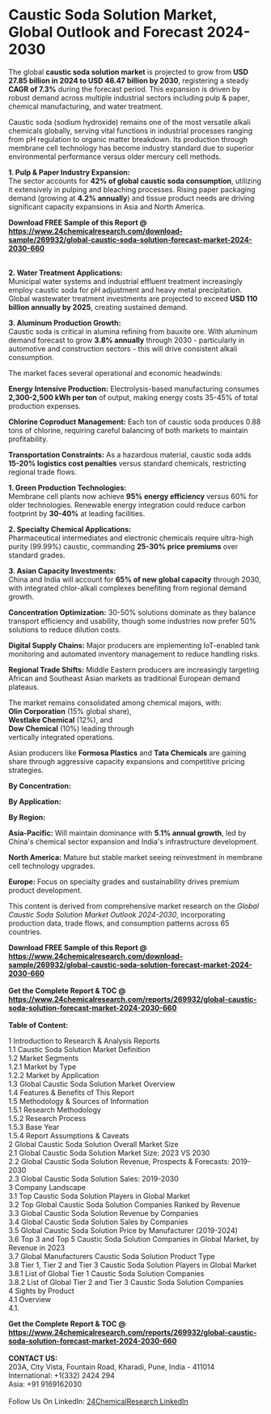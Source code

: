 <h1>Caustic Soda Solution Market, Global Outlook and Forecast 2024-2030</h1><p>The global <strong>caustic soda solution market</strong> is projected to grow from <strong>USD 27.85 billion in 2024 to USD 46.47 billion by 2030</strong>, registering a steady <strong>CAGR of 7.3%</strong> during the forecast period. This expansion is driven by robust demand across multiple industrial sectors including pulp &amp; paper, chemical manufacturing, and water treatment.</p><p>Caustic soda (sodium hydroxide) remains one of the most versatile alkali chemicals globally, serving vital functions in industrial processes ranging from pH regulation to organic matter breakdown. Its production through membrane cell technology has become industry standard due to superior environmental performance versus older mercury cell methods.</p><p><strong>1. Pulp &amp; Paper Industry Expansion:</strong><br>
The sector accounts for <strong>42% of global caustic soda consumption</strong>, utilizing it extensively in pulping and bleaching processes. Rising paper packaging demand (growing at <strong>4.2% annually</strong>) and tissue product needs are driving significant capacity expansions in Asia and North America.</p><div><b>Download FREE Sample of this Report @ 
            <a href="https://www.24chemicalresearch.com/download-sample/269932/global-caustic-soda-solution-forecast-market-2024-2030-660">
            https://www.24chemicalresearch.com/download-sample/269932/global-caustic-soda-solution-forecast-market-2024-2030-660</a></b></div><br><p><strong>2. Water Treatment Applications:</strong><br>
Municipal water systems and industrial effluent treatment increasingly employ caustic soda for pH adjustment and heavy metal precipitation. Global wastewater treatment investments are projected to exceed <strong>USD 110 billion annually by 2025</strong>, creating sustained demand.</p><p><strong>3. Aluminum Production Growth:</strong><br>
Caustic soda is critical in alumina refining from bauxite ore. With aluminum demand forecast to grow <strong>3.8% annually</strong> through 2030 - particularly in automotive and construction sectors - this will drive consistent alkali consumption.</p><p>The market faces several operational and economic headwinds:</p><p><strong>Energy Intensive Production:</strong> Electrolysis-based manufacturing consumes <strong>2,300-2,500 kWh per ton</strong> of output, making energy costs 35-45% of total production expenses.</p><p><strong>Chlorine Coproduct Management:</strong> Each ton of caustic soda produces 0.88 tons of chlorine, requiring careful balancing of both markets to maintain profitability.</p><p><strong>Transportation Constraints:</strong> As a hazardous material, caustic soda adds <strong>15-20% logistics cost penalties</strong> versus standard chemicals, restricting regional trade flows.</p><p><strong>1. Green Production Technologies:</strong><br>
Membrane cell plants now achieve <strong>95% energy efficiency</strong> versus 60% for older technologies. Renewable energy integration could reduce carbon footprint by <strong>30-40%</strong> at leading facilities.</p><p><strong>2. Specialty Chemical Applications:</strong><br>
Pharmaceutical intermediates and electronic chemicals require ultra-high purity (99.99%) caustic, commanding <strong>25-30% price premiums</strong> over standard grades.</p><p><strong>3. Asian Capacity Investments:</strong><br>
China and India will account for <strong>65% of new global capacity</strong> through 2030, with integrated chlor-alkali complexes benefiting from regional demand growth.</p><p><strong>Concentration Optimization:</strong> 30-50% solutions dominate as they balance transport efficiency and usability, though some industries now prefer 50% solutions to reduce dilution costs.</p><p><strong>Digital Supply Chains:</strong> Major producers are implementing IoT-enabled tank monitoring and automated inventory management to reduce handling risks.</p><p><strong>Regional Trade Shifts:</strong> Middle Eastern producers are increasingly targeting African and Southeast Asian markets as traditional European demand plateaus.</p><p>The market remains consolidated among chemical majors, with:<br>
<strong>Olin Corporation</strong> (15% global share),<br>
<strong>Westlake Chemical</strong> (12%), and<br>
<strong>Dow Chemical</strong> (10%) leading through<br>
vertically integrated operations.</p><p>Asian producers like <strong>Formosa Plastics</strong> and <strong>Tata Chemicals</strong> are gaining share through aggressive capacity expansions and competitive pricing strategies.</p><p><strong>By Concentration:</strong></p><p><strong>By Application:</strong></p><p><strong>By Region:</strong></p><p><strong>Asia-Pacific:</strong> Will maintain dominance with <strong>5.1% annual growth</strong>, led by China's chemical sector expansion and India's infrastructure development.</p><p><strong>North America:</strong> Mature but stable market seeing reinvestment in membrane cell technology upgrades.</p><p><strong>Europe:</strong> Focus on specialty grades and sustainability drives premium product development.</p><p>This content is derived from comprehensive market research on the <em>Global Caustic Soda Solution Market Outlook 2024-2030</em>, incorporating production data, trade flows, and consumption patterns across 65 countries.</p><div><b>Download FREE Sample of this Report @ 
            <a href="https://www.24chemicalresearch.com/download-sample/269932/global-caustic-soda-solution-forecast-market-2024-2030-660">
            https://www.24chemicalresearch.com/download-sample/269932/global-caustic-soda-solution-forecast-market-2024-2030-660</a></b></div><br><div><b>Get the Complete Report & TOC @ 
            <a href="https://www.24chemicalresearch.com/reports/269932/global-caustic-soda-solution-forecast-market-2024-2030-660">
            https://www.24chemicalresearch.com/reports/269932/global-caustic-soda-solution-forecast-market-2024-2030-660</a></b></div><br>
            <b>Table of Content:</b><p>1 Introduction to Research & Analysis Reports<br />
    1.1 Caustic Soda Solution Market Definition<br />
    1.2 Market Segments<br />
        1.2.1 Market by Type<br />
        1.2.2 Market by Application<br />
    1.3 Global Caustic Soda Solution Market Overview<br />
    1.4 Features & Benefits of This Report<br />
    1.5 Methodology & Sources of Information<br />
        1.5.1 Research Methodology<br />
        1.5.2 Research Process<br />
        1.5.3 Base Year<br />
        1.5.4 Report Assumptions & Caveats<br />
2 Global Caustic Soda Solution Overall Market Size<br />
    2.1 Global Caustic Soda Solution Market Size: 2023 VS 2030<br />
    2.2 Global Caustic Soda Solution Revenue, Prospects & Forecasts: 2019-2030<br />
    2.3 Global Caustic Soda Solution Sales: 2019-2030<br />
3 Company Landscape<br />
    3.1 Top Caustic Soda Solution Players in Global Market<br />
    3.2 Top Global Caustic Soda Solution Companies Ranked by Revenue<br />
    3.3 Global Caustic Soda Solution Revenue by Companies<br />
    3.4 Global Caustic Soda Solution Sales by Companies<br />
    3.5 Global Caustic Soda Solution Price by Manufacturer (2019-2024)<br />
    3.6 Top 3 and Top 5 Caustic Soda Solution Companies in Global Market, by Revenue in 2023<br />
    3.7 Global Manufacturers Caustic Soda Solution Product Type<br />
    3.8 Tier 1, Tier 2 and Tier 3 Caustic Soda Solution Players in Global Market<br />
        3.8.1 List of Global Tier 1 Caustic Soda Solution Companies<br />
        3.8.2 List of Global Tier 2 and Tier 3 Caustic Soda Solution Companies<br />
4 Sights by Product<br />
    4.1 Overview<br />
        4.1.</p><div><b>Get the Complete Report & TOC @ 
            <a href="https://www.24chemicalresearch.com/reports/269932/global-caustic-soda-solution-forecast-market-2024-2030-660">
            https://www.24chemicalresearch.com/reports/269932/global-caustic-soda-solution-forecast-market-2024-2030-660</a></b></div><br><b>CONTACT US:</b><br>
            203A, City Vista, Fountain Road, Kharadi, Pune, India - 411014<br>
            International: +1(332) 2424 294<br>
            Asia: +91 9169162030 <br><br>
            Follow Us On LinkedIn: <a href="https://www.linkedin.com/company/24chemicalresearch/">24ChemicalResearch LinkedIn</a>